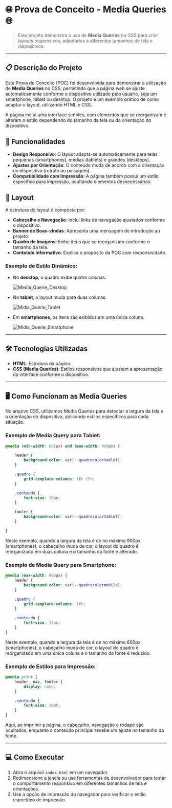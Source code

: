 # 🌐 Prova de Conceito - Media Queries 🌐

> Este projeto demonstra o uso de **Media Queries** no CSS para criar layouts responsivos, adaptados a diferentes tamanhos de tela e dispositivos.

---

## 📋 Descrição do Projeto

Esta Prova de Conceito (POC) foi desenvolvida para demonstrar a utilização de **Media Queries** no CSS, permitindo que a página web se ajuste automaticamente conforme o dispositivo utilizado pelo usuário, seja um smartphone, tablet ou desktop. O projeto é um exemplo prático de como adaptar o layout, utilizando HTML e CSS.

A página inclui uma interface simples, com elementos que se reorganizam e alteram o estilo dependendo do tamanho da tela ou da orientação do dispositivo.

## 🚀 Funcionalidades

- **Design Responsivo**: O layout adapta-se automaticamente para telas pequenas (smartphones), médias (tablets) e grandes (desktops).
- **Ajustes por Orientação**: O conteúdo muda de acordo com a orientação do dispositivo (retrato ou paisagem).
- **Compatibilidade com Impressão**: A página também possui um estilo específico para impressão, ocultando elementos desnecessários.

## 🎨 Layout

A estrutura do layout é composta por:

- **Cabeçalho e Navegação**: Inclui links de navegação ajustados conforme o dispositivo.
- **Banner de Boas-vindas**: Apresenta uma mensagem de introdução ao projeto.
- **Quadro de Imagens**: Exibe itens que se reorganizam conforme o tamanho da tela.
- **Conteúdo Informativo**: Explica o propósito da POC com responsividade.

### Exemplo de Estilo Dinâmico:
- No **desktop**, o quadro exibe quatro colunas.

  ![Media_Querie_Desktop](https://github.com/user-attachments/assets/b2dcc000-7429-4907-97e0-9e1b29822ec6)

- No **tablet**, o layout muda para duas colunas.

  ![Midia_Querie_Tablet](https://github.com/user-attachments/assets/71103fe3-18bf-405c-a7d4-f5e471b09deb)

- Em **smartphones**, os itens são exibidos em uma única coluna.

  ![Midia_Querie_Smartphone](https://github.com/user-attachments/assets/a5222681-3179-4f6e-a721-cbae9c041a59)

---

## 🛠️ Tecnologias Utilizadas

- **HTML**: Estrutura da página.
- **CSS (Media Queries)**: Estilos responsivos que ajustam a apresentação da interface conforme o dispositivo.

---

## 🖥️ Como Funcionam as Media Queries

No arquivo CSS, utilizamos Media Queries para detectar a largura da tela e a orientação do dispositivo, aplicando estilos específicos para cada situação.

### Exemplo de Media Query para Tablet:

```css
@media (min-width: 601px) and (max-width: 900px) {

    header {
        background-color: var(--quadrocolortablet); 
    }

    .quadro {
        grid-template-columns: 1fr 1fr;
    }

    .conteudo {
        font-size: 16px;
    }

    footer {
        background-color: var(--quadrocolortablet);
    }

}
```

Neste exemplo, quando a largura da tela é de no máximo 900px (smartphones), o cabeçalho muda de cor, o layout do quadro é reorganizado em duas coluna e o tamanho da fonte é alterado.

### Exemplo de Media Query para Smartphone:

```css
@media (max-width: 600px) {
    header {
        background-color: var(--quadrocolormobile);
    }

    .quadro {
        grid-template-columns: 1fr;
    }

    .conteudo {
        font-size: 14px;
    }
}
```

Neste exemplo, quando a largura da tela é de no máximo 600px (smartphones), o cabeçalho muda de cor, o layout do quadro é reorganizado em uma única coluna e o tamanho da fonte é reduzido.

### Exemplo de Estilos para Impressão:

```css
@media print {
    header, nav, footer {
        display: none;
    }

    .conteudo {
        font-size: 10pt;
    }
}
```

Aqui, ao imprimir a página, o cabeçalho, navegação e rodapé são ocultados, enquanto o conteúdo principal recebe um ajuste no tamanho da fonte.

---

## 💻 Como Executar

1. Abra o arquivo `index.html` em um navegador.
2. Redimensione a janela ou use ferramentas de desenvolvedor para testar o comportamento responsivo em diferentes tamanhos de tela e orientações.
3. Use a opção de impressão do navegador para verificar o estilo específico de impressão.

